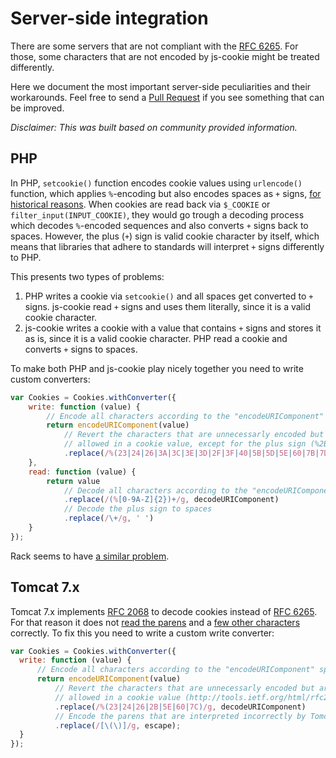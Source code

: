 # Server-side integration

There are some servers that are not compliant with the [RFC 6265](http://tools.ietf.org/html/rfc6265). For those, some characters that are not encoded by js-cookie might be treated differently.

Here we document the most important server-side peculiarities and their workarounds. Feel free to send a [Pull Request](https://github.com/js-cookie/js-cookie/blob/master/CONTRIBUTING.md#pull-requests) if you see something that can be improved.

*Disclaimer: This was built based on community provided information.*

## PHP

In PHP, `setcookie()` function encodes cookie values using `urlencode()` function, which applies `%`-encoding but also encodes spaces as `+` signs, [for historical reasons](http://php.net/manual/en/function.urlencode.php#function.urlencode). When cookies are read back via `$_COOKIE` or `filter_input(INPUT_COOKIE)`, they would go trough a decoding process which decodes `%`-encoded sequences and also converts `+` signs back to spaces. However, the plus (`+`) sign is valid cookie character by itself, which means that libraries that adhere to standards will interpret `+` signs differently to PHP.

This presents two types of problems:

1. PHP writes a cookie via `setcookie()` and all spaces get converted to `+` signs. js-cookie read `+` signs and uses them literally, since it is a valid cookie character.
2. js-cookie writes a cookie with a value that contains `+` signs and stores it as is, since it is a valid cookie character. PHP read a cookie and converts `+` signs to spaces.

To make both PHP and js-cookie play nicely together you need to write custom converters:

```javascript
var Cookies = Cookies.withConverter({
    write: function (value) {
        // Encode all characters according to the "encodeURIComponent" spec
        return encodeURIComponent(value)
            // Revert the characters that are unnecessarly encoded but are
            // allowed in a cookie value, except for the plus sign (%2B)
            .replace(/%(23|24|26|3A|3C|3E|3D|2F|3F|40|5B|5D|5E|60|7B|7D|7C)/g, decodeURIComponent);
    },
    read: function (value) {
        return value
            // Decode all characters according to the "encodeURIComponent" spec
            .replace(/(%[0-9A-Z]{2})+/g, decodeURIComponent)
            // Decode the plus sign to spaces
            .replace(/\+/g, ' ')
    }
});
```

Rack seems to have [a similar problem](https://github.com/js-cookie/js-cookie/issues/70#issuecomment-132503017).

## Tomcat 7.x

Tomcat 7.x implements [RFC 2068](http://tools.ietf.org/html/rfc2068#page-16) to decode cookies instead of [RFC 6265](http://tools.ietf.org/html/rfc6265#section-4.1.1). For that reason it does not [read the parens](https://github.com/js-cookie/js-cookie/issues/92#issue-107743407) and a [few other characters](https://github.com/js-cookie/js-cookie/issues/92#issuecomment-144998891) correctly. To fix this you need to write a custom write converter:

```javascript
var Cookies = Cookies.withConverter({
  write: function (value) {
      // Encode all characters according to the "encodeURIComponent" spec
      return encodeURIComponent(value)
          // Revert the characters that are unnecessarly encoded but are
          // allowed in a cookie value (http://tools.ietf.org/html/rfc2068#page-16)
          .replace(/%(23|24|26|2B|5E|60|7C)/g, decodeURIComponent)
          // Encode the parens that are interpreted incorrectly by Tomcat
          .replace(/[\(\)]/g, escape);
  }
});
```
